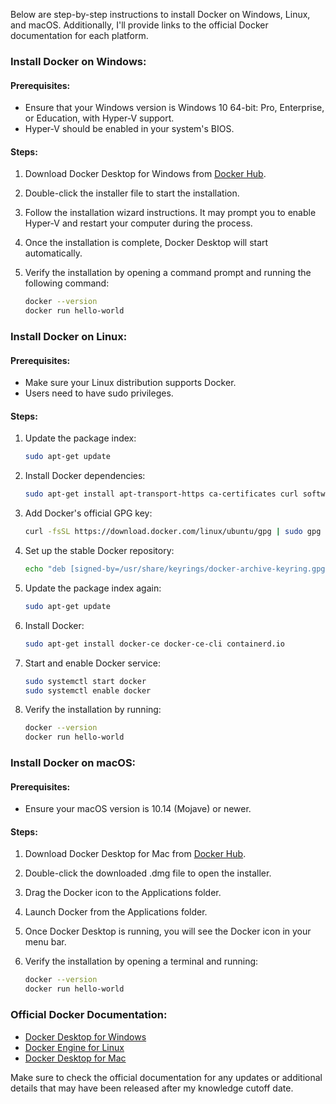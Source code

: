 Below are step-by-step instructions to install Docker on Windows, Linux, and macOS. Additionally, I'll provide links to the official Docker documentation for each platform.

### Install Docker on Windows:

#### Prerequisites:
- Ensure that your Windows version is Windows 10 64-bit: Pro, Enterprise, or Education, with Hyper-V support.
- Hyper-V should be enabled in your system's BIOS.

#### Steps:

1. Download Docker Desktop for Windows from [Docker Hub](https://hub.docker.com/editions/community/docker-ce-desktop-windows).

2. Double-click the installer file to start the installation.

3. Follow the installation wizard instructions. It may prompt you to enable Hyper-V and restart your computer during the process.

4. Once the installation is complete, Docker Desktop will start automatically.

5. Verify the installation by opening a command prompt and running the following command:
    ```bash
    docker --version
    docker run hello-world
    ```

### Install Docker on Linux:

#### Prerequisites:
- Make sure your Linux distribution supports Docker.
- Users need to have sudo privileges.

#### Steps:

1. Update the package index:
    ```bash
    sudo apt-get update
    ```

2. Install Docker dependencies:
    ```bash
    sudo apt-get install apt-transport-https ca-certificates curl software-properties-common
    ```

3. Add Docker's official GPG key:
    ```bash
    curl -fsSL https://download.docker.com/linux/ubuntu/gpg | sudo gpg --dearmor -o /usr/share/keyrings/docker-archive-keyring.gpg
    ```

4. Set up the stable Docker repository:
    ```bash
    echo "deb [signed-by=/usr/share/keyrings/docker-archive-keyring.gpg] https://download.docker.com/linux/ubuntu $(lsb_release -cs) stable" | sudo tee /etc/apt/sources.list.d/docker.list > /dev/null
    ```

5. Update the package index again:
    ```bash
    sudo apt-get update
    ```

6. Install Docker:
    ```bash
    sudo apt-get install docker-ce docker-ce-cli containerd.io
    ```

7. Start and enable Docker service:
    ```bash
    sudo systemctl start docker
    sudo systemctl enable docker
    ```

8. Verify the installation by running:
    ```bash
    docker --version
    docker run hello-world
    ```

### Install Docker on macOS:

#### Prerequisites:
- Ensure your macOS version is 10.14 (Mojave) or newer.

#### Steps:

1. Download Docker Desktop for Mac from [Docker Hub](https://hub.docker.com/editions/community/docker-ce-desktop-mac).

2. Double-click the downloaded .dmg file to open the installer.

3. Drag the Docker icon to the Applications folder.

4. Launch Docker from the Applications folder.

5. Once Docker Desktop is running, you will see the Docker icon in your menu bar.

6. Verify the installation by opening a terminal and running:
    ```bash
    docker --version
    docker run hello-world
    ```

### Official Docker Documentation:

- [Docker Desktop for Windows](https://docs.docker.com/desktop/install/windows/)
- [Docker Engine for Linux](https://docs.docker.com/engine/install/)
- [Docker Desktop for Mac](https://docs.docker.com/desktop/install/mac/)

Make sure to check the official documentation for any updates or additional details that may have been released after my knowledge cutoff date.
